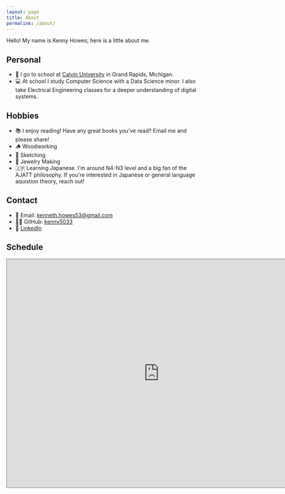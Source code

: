 ```yaml
---
layout: page
title: About
permalink: /about/
---
```


Hello! My name is Kenny Howes; here is a little about me.

## Personal

- 🏫 I go to school at [Calvin University](https://calvin.edu/) in Grand Rapids, Michigan.
- 💻 At school I study Computer Science with a Data Science minor. I also take Electrical Engineering classes for a deeper understanding of digital systems.

## Hobbies

- 📚 I enjoy reading! Have any great books you've read? Email me and please share!
- 🪵 Woodworking
- 🎨 Sketching
- 📿 Jewelry Making
- 🇯🇵 Learning Japanese. I'm around N4-N3 level and a big fan of the AJATT philosophy. If you're interested in Japanese or general language aquistion theory, reach out!

## Contact

- 📧 Email: [kenneth.howes53@gmail.com](mailto:kenneth.howes53@gmail.com)
- 👨‍💻 GitHub: [kenny5033](https://github.com/kenny5033)
- 🤝 [LinkedIn](https://www.linkedin.com/in/kenneth-howes-b44aba298)

## Schedule

<iframe src="https://calendar.google.com/calendar/embed?height=600&wkst=1&ctz=America%2FDetroit&showPrint=0&mode=WEEK&src=a2VubmV0aC5ob3dlczUzQGdtYWlsLmNvbQ&src=ZWFkZGI4NzJlMzY3MzAxMmFkOGRlMWY5ZDQxZDQ1ZTI0NmQwNzEyMGYzMzNjZDRkMGMwMTk2OTBhMTJlNmU2NUBncm91cC5jYWxlbmRhci5nb29nbGUuY29t&src=NDAxNDNlNTU1ZjZjN2U0YWE0MjZlYTJiYzc3MmQxNDJjOTk4NzcwMDdjNjZjNzAxMDI4YjE1N2U1NDQ4OWIwMUBncm91cC5jYWxlbmRhci5nb29nbGUuY29t&color=%23039BE5&color=%23E67C73&color=%23009688" style="border:solid 1px #777" width="800" height="600" frameborder="0" scrolling="no"></iframe>
